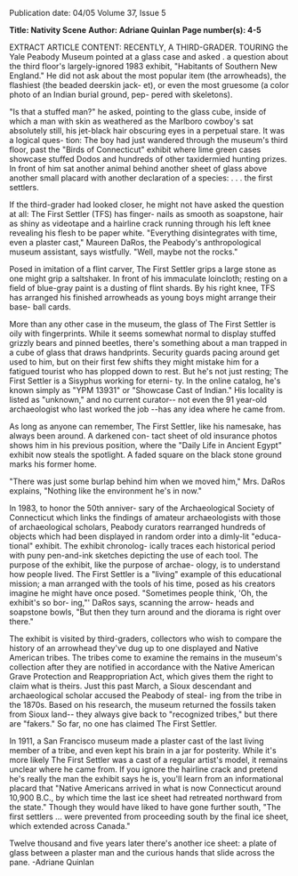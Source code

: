 Publication date: 04/05
Volume 37, Issue 5

**Title: Nativity Scene**
**Author: Adriane Quinlan**
**Page number(s): 4-5**

EXTRACT ARTICLE CONTENT:
RECENTLY, A THIRD-GRADER. TOURING 
the Yale Peabody Museum pointed at a 
glass case and asked . a question about 
the third floor's largely-ignored 1983 
exhibit, "Habitants of Southern New 
England." He did not ask about the 
most popular item (the arrowheads), 
the flashiest (the beaded deerskin jack-
et), or even the most gruesome (a color 
photo of an Indian burial ground, pep-
pered with skeletons). 

"Is that a stuffed man?" he asked, 
pointing to the glass cube, inside of 
which a man with skin as weathered as 
the Marlboro cowboy's sat absolutely 
still, his jet-black hair obscuring eyes in 
a perpetual stare. It was a logical ques-
tion: The boy had just wandered 
through the museum's third floor, past 
the "Birds of Connecticut" exhibit 
where lime green cases showcase 
stuffed Dodos and hundreds of other 
taxidermied hunting prizes. In front of 
him sat another animal behind another 
sheet of glass above another small 
placard with another declaration of a 
species: . . . the first settlers. 

If the third-grader had looked closer, 
he might not have asked the question at 
all: The First Settler (TFS) has finger-
nails as smooth as soapstone, hair as 
shiny as videotape and a hairline crack 
running through his left knee revealing 
his flesh to be paper white. "Everything 
disintegrates with time, even a plaster 
cast," Maureen DaRos, the Peabody's 
anthropological museum assistant, says 
wistfully. "Well, maybe not the rocks." 

Posed in imitation of a flint carver, 
The First Settler grips a large stone as 
one might grip a saltshaker. In front of 
his immaculate loincloth; resting on a 
field of blue-gray paint is a dusting of 
flint shards. By his right knee, TFS has 
arranged his finished arrowheads as 
young boys might arrange their base-
ball cards. 

More than any other case in the 
museum, the glass of The First Settler 
is oily with fingerprints. While it seems 
somewhat normal to display stuffed 
grizzly bears and pinned beetles, there's 
something about a man trapped in a 
cube of glass that draws handprints. 
Security guards pacing around get used 
to him, but on their first few shifts they 
might mistake him for a fatigued 
tourist who has plopped down to rest. 
But he's not just resting; The First 
Settler is a Sisyphus working for eterni-
ty. In the online catalog, he's known 
simply as "YPM 13931" or "Showcase 
Cast of Indian." His locality is listed as 
"unknown," and no current curator--
not even the 91 year-old archaeologist 
who last worked the job --has any idea 
where he came from. 

As long as anyone can remember, 
The First Settler, like his namesake, has 
always been around. A darkened con-
tact sheet of old insurance photos 
shows him in his previous position, 
where the "Daily Life in Ancient 
Egypt" exhibit now steals the spotlight. 
A faded square on the black stone 
ground marks his former home. 

"There was just some burlap behind 
him when we moved him," Mrs. 
DaRos explains, "Nothing like the 
environment he's in now." 

In 1983, to honor the 50th anniver-
sary of the Archaeological Society of 
Connecticut which links the findings 
of amateur archaeologists with those 
of archaeological scholars, Peabody 
curators rearranged hundreds of 
objects which had been displayed in 
random order into a dimly-lit "educa-
tional" exhibit. The exhibit chronolog-
ically traces each historical period with 
puny pen-and-ink sketches depicting 
the use of each tool. The purpose of 
the exhibit, like the purpose of archae-
ology, is to understand how people 
lived. The First Settler is a "living" 
example of this educational mission; a 
man arranged with the tools of his 
time, posed as his creators imagine he 
might have once posed. "Sometimes 
people think, 'Oh, the exhibit's so bor-
ing,"' DaRos says, scanning the arrow-
heads and soapstone bowls, "But then 
they turn around and the diorama is 
right over there." 

The exhibit is visited by third-graders, 
collectors who wish to compare the 
history of an arrowhead they've dug up 
to one displayed and Native American 
tribes. The tribes come to examine the 
remains in the museum's collection 
after they are notified in accordance 
with the Native American Grave 
Protection and Reappropriation Act, 
which gives them the right to claim 
what is theirs. Just this past March, a 
Sioux descendant and archaeological 
scholar accused the Peabody of steal-
ing from the tribe in the 1870s. Based 
on his research, the museum returned 
the fossils taken from Sioux land--
they always give back to "recognized 
tribes," but there are "fakers." So far, 
no one has claimed The First Settler. 

In 1911, a San Francisco museum 
made a plaster cast of the last living 
member of a tribe, and even kept his 
brain in a jar for posterity. While it's 
more likely The First Settler was a cast 
of a regular artist's model, it remains 
unclear where he came from. If you 
ignore the hairline crack and pretend 
he's really the man the exhibit says he 
is, you'll learn from an informational 
placard that "Native Americans arrived 
in what is now Connecticut around 
10,900 B.C., by which time the last ice 
sheet had retreated northward from 
the state." Though they would have 
liked to have gone further south, "The 
first settlers ... were prevented from 
proceeding south by the final ice sheet, 
which extended across Canada." 

Twelve thousand and five years later 
there's another ice sheet: a plate of 
glass between a plaster man and the 
curious hands that slide across 
the pane. 
-Adriane Quinlan